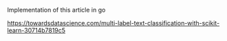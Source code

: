 Implementation of this article in go

https://towardsdatascience.com/multi-label-text-classification-with-scikit-learn-30714b7819c5
